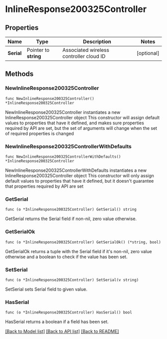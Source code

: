 # InlineResponse200325Controller

## Properties

Name | Type | Description | Notes
------------ | ------------- | ------------- | -------------
**Serial** | Pointer to **string** | Associated wireless controller cloud ID | [optional] 

## Methods

### NewInlineResponse200325Controller

`func NewInlineResponse200325Controller() *InlineResponse200325Controller`

NewInlineResponse200325Controller instantiates a new InlineResponse200325Controller object
This constructor will assign default values to properties that have it defined,
and makes sure properties required by API are set, but the set of arguments
will change when the set of required properties is changed

### NewInlineResponse200325ControllerWithDefaults

`func NewInlineResponse200325ControllerWithDefaults() *InlineResponse200325Controller`

NewInlineResponse200325ControllerWithDefaults instantiates a new InlineResponse200325Controller object
This constructor will only assign default values to properties that have it defined,
but it doesn't guarantee that properties required by API are set

### GetSerial

`func (o *InlineResponse200325Controller) GetSerial() string`

GetSerial returns the Serial field if non-nil, zero value otherwise.

### GetSerialOk

`func (o *InlineResponse200325Controller) GetSerialOk() (*string, bool)`

GetSerialOk returns a tuple with the Serial field if it's non-nil, zero value otherwise
and a boolean to check if the value has been set.

### SetSerial

`func (o *InlineResponse200325Controller) SetSerial(v string)`

SetSerial sets Serial field to given value.

### HasSerial

`func (o *InlineResponse200325Controller) HasSerial() bool`

HasSerial returns a boolean if a field has been set.


[[Back to Model list]](../README.md#documentation-for-models) [[Back to API list]](../README.md#documentation-for-api-endpoints) [[Back to README]](../README.md)


